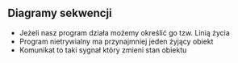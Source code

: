 ## Diagramy sekwencji

- Jeżeli nasz program działa możemy określić go tzw. Linią życia
- Program nietrywialny ma przynajmniej jeden żyjący obiekt
- Komunikat to taki sygnał który zmieni stan obiektu